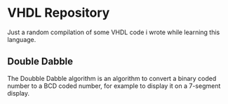 # VHDL Repository 
Just a random compilation of some VHDL code i wrote while learning this language. 

## Double Dabble
The Doubble Dabble algorithm is an algorithm to convert a binary coded number to a BCD coded number, for example to display it on a 7-segment display.



























